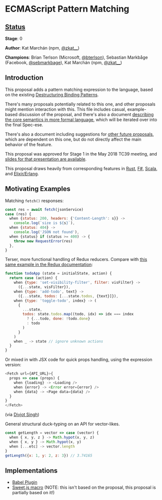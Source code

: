 # ECMAScript Pattern Matching

## [Status](https://tc39.github.io/process-document/)

**Stage**: 0

**Author**: Kat Marchán (npm, [@zkat\_\_](https://twitter.com/zkat__))

**Champions**: Brian Terlson (Microsoft, [@bterlson](https://twitter.com/bterlson)), Sebastian Markbåge (Facebook, [@sebmarkbage](https://twitter.com/sebmarkbage)), Kat Marchán (npm, [@zkat\_\_](https://twitter.com/zkat__))

## Introduction

This proposal adds a pattern matching expression to the language, based on the
existing [Destructuring Binding
Patterns](https://tc39.github.io/ecma262/#sec-destructuring-binding-patterns).

There's many proposals potentially related to this one, and other proposals
might mention interaction with this. This file includes casual, example-based
discussion of the proposal, and there's also a document [describing the core
semantics in more formal language](CORE.md), which will be iterated over into
the final Spec-ese.

There's also a document including suggestions for [other future
proposals](TO_INFINITY_AND_BEYOND.md), which are dependent on this one, but do
not directly affect the main behavior of the feature.

This proposal was approved for Stage 1 in the May 2018 TC39 meeting, and [slides
for that presentation are
available](https://docs.google.com/presentation/d/1WPyAO4pHRsfwGoiIZupz_-tzAdv8mirw-aZfbxbAVcQ/edit?usp=sharing).

This proposal draws heavily from corresponding features in
[Rust](https://doc.rust-lang.org/1.6.0/book/patterns.html),
[F#](https://docs.microsoft.com/en-us/dotnet/fsharp/language-reference/pattern-matching),
[Scala](http://www.scala-lang.org/files/archive/spec/2.11/08-pattern-matching.html),
and
[Elixir/Erlang](https://elixir-lang.org/getting-started/pattern-matching.html).

## Motivating Examples

Matching `fetch()` responses:

```javascript
const res = await fetch(jsonService)
case (res) {
  when {status: 200, headers: {'Content-Length': s}} ->
    console.log(`size is ${s}`),
  when {status: 404} ->
    console.log('JSON not found'),
  when {status} if (status >= 400) -> {
    throw new RequestError(res)
  },
}
```

Terser, more functional handling of Redux reducers. Compare with [this same
example in the Redux
documentation](https://redux.js.org/basics/reducers#splitting-reducers):

```js
function todoApp (state = initialState, action) {
  return case (action) {
    when {type: 'set-visibility-filter', filter: visFilter} ->
      ({...state, visFilter}),
    when {type: 'add-todo', text} ->
      ({...state, todos: [...state.todos, {text}]}),
    when {type: 'toggle-todo', index} -> (
      {
        ...state,
        todos: state.todos.map((todo, idx) => idx === index
          ? {...todo, done: !todo.done}
          : todo
        )
      }
    )
    when _ -> state // ignore unknown actions
  }
}
```

Or mixed in with JSX code for quick props handling, using the expression
version:

```js
<Fetch url={API_URL}>{
  props => case (props) {
    when {loading} -> <Loading />
    when {error} -> <Error error={error} />
    when {data} -> <Page data={data} />
  }
}
</Fetch>
```

(via [Divjot Singh](https://twitter.com/bogas04/status/977499729557839873))

General structural duck-typing on an API for vector-likes.

```js
const getLength = vector => case (vector) {
  when { x, y, z } -> Math.hypot(x, y, z)
  when { x, y } -> Math.hypot(x, y)
  when [...etc] -> vector.length
}
getLength({x: 1, y: 2, z: 3}) // 3.74165
```

## Implementations

- [Babel Plugin](https://github.com/babel/babel/pull/9318)
- [Sweet.js macro](https://github.com/natefaubion/sparkler) (NOTE: this isn't based on the proposal, this proposal is partially based on it!)
